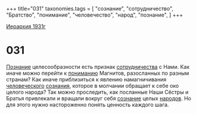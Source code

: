 +++
title="031"
taxonomies.tags = [
"сознание",
"сотрудничество",
"Братство",
"понимание",
"человечество",
"народ",
"познание",
]
+++

[Иерархия 1931г](/agni/19312)

# 031
[Познание](/tags/познание) целесообразности есть признак [сотрудничества](/tags/сотрудничество) с Нами. Как иначе можно перейти к [пониманию](/tags/понимание) Магнитов, разосланных по разным странам? Как иначе приблизиться к явлению намагничивания [человеческого](/tags/человечество) [сознания](/tags/[сознание](/tags/сознание)), которое в молчании обращает к себе око целого народа? Так можно проследить, как посланные Наши Сёстры и Братья привлекали и вращали вокруг себя [сознание](/tags/сознание) целых [народов](/tags/народ). Но для этого нужно настороженно понять ценность каждого шага.   

